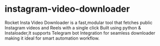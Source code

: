 # instagram-video-downloader
Rocket Insta Video Downloader is a fast,modular tool that fetches public Instagram videos and Reels with a single click Built using python &amp; Instaloader,It supports Telegram bot Integration for seamless downloader making it ideal for smart automation workflow.
